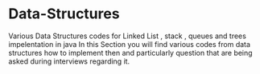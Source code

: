# Data-Structures
Various Data Structures codes for Linked List , stack , queues and trees impelentation in java
In this Section you will find various codes from data structures how to implement then and particularly question that are being asked during interviews regarding it.
